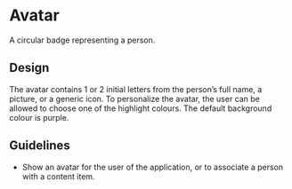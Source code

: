 <!-- @license CC0-1.0 -->

# Avatar

A circular badge representing a person.

## Design

The avatar contains 1 or 2 initial letters from the person’s full name, a picture, or a generic icon.
To personalize the avatar, the user can be allowed to choose one of the highlight colours.
The default background colour is purple.

## Guidelines

- Show an avatar for the user of the application,
  or to associate a person with a content item.
